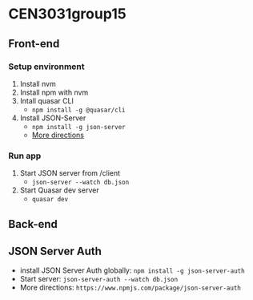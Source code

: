 # CEN3031group15

## Front-end 

### Setup environment

1. Install nvm
2. Install npm with nvm
3. Intall quasar CLI
    - `npm install -g @quasar/cli`
4. Install JSON-Server  
    - `npm install -g json-server`
    - [More directions](https://www.npmjs.com/package/json-server01)

### Run app
1. Start JSON server from /client
    - `json-server --watch db.json`
2. Start Quasar dev server
    - `quasar dev`

## Back-end
## JSON Server Auth
- install JSON Server Auth globally: `npm install -g json-server-auth`
- Start server: `json-server-auth --watch db.json`
- More directions: `https://www.npmjs.com/package/json-server-auth`